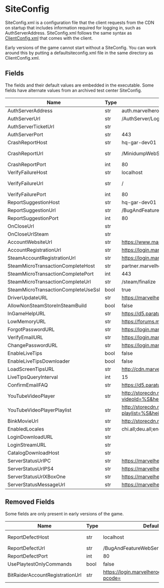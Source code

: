 # SiteConfig

SiteConfig.xml is a configuration file that the client requests from the CDN on startup that includes information required for logging in, such as AuthServerAddress. SiteConfig.xml follows the same syntax as [ClientConfig.xml](./ClientConfig.md) that comes with the client.

Early versions of the game cannot start without a SiteConfig. You can work around this by putting a defaultsiteconfig.xml file in the same directory as ClientConfig.xml.

## Fields

The fields and their default values are embedded in the executable. Some fields have alternate values from an archived test center SiteConfig.

| Name                                | Type | Default Value                                                                                     | Note                                                             |
| ----------------------------------- | ---- | ------------------------------------------------------------------------------------------------- | ---------------------------------------------------------------- |
| AuthServerAddress                   | str  | auth.marvelheroes.com                                                                             | Archived value: auth.testcenter.marvelheroes.com                 |
| AuthServerUrl                       | str  | /AuthServer/Login/IndexPB                                                                         |                                                                  |
| AuthServerTicketUrl                 | str  |                                                                                                   |                                                                  |
| AuthServerPort                      | str  | 443                                                                                               | Always 443 in Shipping builds                                    |
| CrashReportHost                     | str  | hq-gar-dev01                                                                                      | Archived value: auth.testcenter.marvelheroes.com                 |
| CrashReportUrl                      | str  | /MinidumpWebService/Home/ProcessPostedDump                                                        | Archived value: /CrashDumpFrontend/Multipart/ProcessCrashReport  |
| CrashReportPort                     | int  | 80                                                                                                |                                                                  |
| VerifyFailureHost                   | str  | localhost                                                                                         | Archived value: hq-sis01-qa01.hq-california.com                  |
| VerifyFailureUrl                    | str  | /                                                                                                 | Archived value: /CrashDumpFrontend/Multipart/ProcessVerifyReport |
| VerifyFailurePort                   | int  | 80                                                                                                |                                                                  |
| ReportSuggestionHost                | str  | hq-gar-dev01                                                                                      | Archived value: auth.testcenter.marvelheroes.com                 |
| ReportSuggestionUrl                 | str  | /BugAndFeatureWebService/NewSuggestion                                                            |                                                                  |
| ReportSuggestionPort                | int  | 80                                                                                                |                                                                  |
| OnCloseUrl                          | str  |                                                                                                   |                                                                  |
| OnCloseUrlSteam                     | str  |                                                                                                   |                                                                  |
| AccountWebsiteUrl                   | str  | https://www.marvelheroes.com                                                                      |                                                                  |
| AccountRegistrationUrl              | str  | https://login.marvelheroes.com/registration.php?pcode=                                            |                                                                  |
| SteamAccountRegistrationUrl         | str  | https://login.marvelheroes.com/registration.php?pcode=steam                                       |                                                                  |
| SteamMicroTransactionCompleteHost   | str  | partner.marvelheroes.com                                                                          | Beta 1.9 value: hq-gar-dev01                                     |
| SteamMicroTransactionCompletePort   | int  | 443                                                                                               |                                                                  |
| SteamMicroTransactionCompleteUrl    | str  | /steam/finalize                                                                                   | Beta 1.9 value: /echowebservice                                  |
| SteamMicroTransactionCompleteUseSsl | bool | true                                                                                              |                                                                  |
| DriverUpdateURL                     | str  | https://marvelheroes.com/support/drivers                                                          |                                                                  |
| AllowNonSteamStoreInSteamBuild      | bool | false                                                                                             |                                                                  |
| InGameHelpURL                       | str  | https://d5.parature.com/ics/support/default.asp?deptID=15144                                      |                                                                  |
| LowMemoryURL                        | str  | https://forums.marvelheroes.com/discussion/comment/1179527/#Comment_1179527                       |                                                                  |
| ForgotPasswordURL                   | str  | https://login.marvelheroes.com/forgotpassword.php                                                 |                                                                  |
| VerifyEmailURL                      | str  | https://login.marvelheroes.com                                                                    |                                                                  |
| ChangePasswordURL                   | str  | https://login.marvelheroes.com/dashboard/changepassword.php                                       |                                                                  |
| EnableLiveTips                      | bool | false                                                                                             |                                                                  |
| EnableLiveTipsDownloader            | bool | false                                                                                             |                                                                  |
| LoadScreenTipsURL                   | str  | http://cdn.marvelheroes.com/marvelheroes/liveloadingtips.xml                                      |                                                                  |
| LiveTipsQueryInterval               | int  | 15                                                                                                |                                                                  |
| ConfirmEmailFAQ                     | str  | https://d5.parature.com/ics/support/default.asp?deptID=15144                                      |                                                                  |
| YouTubeVideoPlayer                  | str  | http://storecdn.marvelheroes.com/cdn/youtubePlayer.html?videoId=%S&height=%d&width=%d&protoId=%S  |                                                                  |
| YouTubeVideoPlayerPlaylist          | str  | http://storecdn.marvelheroes.com/cdn/youtubePlayer.html?playlist=%S&height=%d&width=%d&protoId=%S |                                                                  |
| BinkMovieUrl                        | str  | http://storecdn.marvelheroes.com/cdn/videos/%s                                                    |                                                                  |
| EnabledLocales                      | str  | chi.all;deu.all;eng.all;fra.all;jpn.all;kor.all;por.all;rus.all;sg1.all;sg2.all;sg3.all;spa.all   |                                                                  |
| LoginDownloadURL                    | str  |                                                                                                   |                                                                  |
| LoginStreamURL                      | str  |                                                                                                   |                                                                  |
| CatalogDownloadHost                 | str  |                                                                                                   |                                                                  |
| ServerStatusUrlPC                   | str  | https://marvelheroes.com/status/PC                                                                | Added in 1.53                                                    |
| ServerStatusUrlPS4                  | str  | https://marvelheroes.com/status/PS4                                                               | Added in 1.53                                                    |
| ServerStatusUrlXBoxOne              | str  | https://marvelheroes.com/status/XBOXONE                                                           | Added in 1.53                                                    |
| ServerStatusMessageUrl              | str  | https://marvelheroes.com/platform                                                                 | Added in 1.53                                                    |

## Removed Fields

Some fields are only present in early versions of the game.

| Name                            | Type | Default Value                                          | Note                                             |
| ------------------------------- | ---- | ------------------------------------------------------ | ------------------------------------------------ |
| ReportDefectHost                | str  | localhost                                              | Archived value: auth.testcenter.marvelheroes.com |
| ReportDefectUrl                 | str  | /BugAndFeatureWebService/NewDefect                     |                                                  |
| ReportDefectPort                | int  | 80                                                     |                                                  |
| UsePlaytestOnlyCommands         | bool | false                                                  |                                                  |
| BitRaiderAccountRegistrationUrl | str  | https://login.marvelheroes.com/registration.php?pcode= |                                                  |
